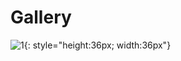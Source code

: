 # Gallery

![1](https://github.com/ACES-GNDEC/EVENTS/blob/main/20190927_164041-1.jpg){: style="height:36px; width:36px"}
